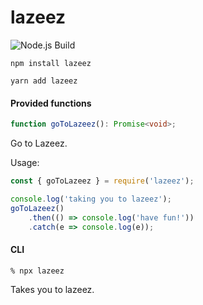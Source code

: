 # lazeez

![Node.js Build](https://github.com/dearoneesama/lazeez/workflows/Node.js%20Build/badge.svg)

`npm install lazeez`

`yarn add lazeez`


#### Provided functions

```ts
function goToLazeez(): Promise<void>;
```

Go to Lazeez.

Usage:
```js
const { goToLazeez } = require('lazeez');

console.log('taking you to lazeez');
goToLazeez()
    .then(() => console.log('have fun!'))
    .catch(e => console.log(e));
```

#### CLI

```bash
% npx lazeez
```

Takes you to lazeez.
